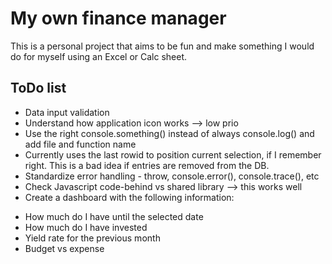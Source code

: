 # My own finance manager

This is a personal project that aims to be fun and make something I would do for
myself using an Excel or Calc sheet.

## ToDo list

- Data input validation
- Understand how application icon works --> low prio
- Use the right console.something() instead of always console.log() and add file
and function name
- Currently uses the last rowid to position current selection, if I remember
right. This is a bad idea if entries are removed from the DB.
- Standardize error handling - throw, console.error(), console.trace(), etc
- Check Javascript code-behind vs shared library --> this works well
- Create a dashboard with the following information:
* How much do I have until the selected date
* How much do I have invested
* Yield rate for the previous month
* Budget vs expense
